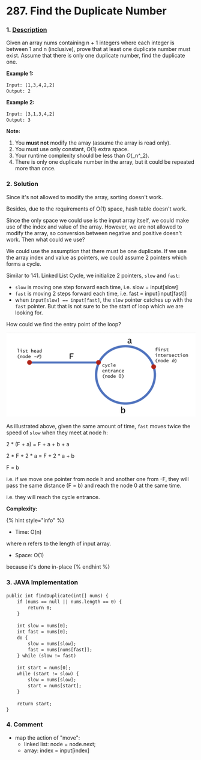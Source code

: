 # 287. Find the Duplicate Number

### 1. [Description](https://leetcode.com/problems/find-the-duplicate-number/description/)

Given an array nums containing n + 1 integers where each integer is between 1 and n \(inclusive\), prove that at least one duplicate number must exist. Assume that there is only one duplicate number, find the duplicate one.

**Example 1:**

```text
Input: [1,3,4,2,2]
Output: 2
```

**Example 2:**

```text
Input: [3,1,3,4,2]
Output: 3
```

**Note:**

1. You **must not** modify the array \(assume the array is read only\).
2. You must use only constant, O\(1\) extra space.
3. Your runtime complexity should be less than _O_\(_n^_2\).
4. There is only one duplicate number in the array, but it could be repeated more than once.



### 2. Solution

Since it's not allowed to modify the array, sorting doesn't work. 

Besides, due to the requirements of O\(1\) space, hash table doesn't work.

Since the only space we could use is the input array itself, we could make use of the index and value of the array. However, we are not allowed to modify the array, so conversion between negative and positive doesn't work. Then what could we use? 

We could use the assumption that there must be one duplicate. If we use the array index and value as pointers, we could assume 2 pointers which forms a cycle.

Similar to 141. Linked List Cycle, we initialize 2 pointers, `slow` and `fast`:

* `slow` is moving one step forward each time, i.e. slow = input\[slow\]
* `fast` is moving 2 steps forward each time, i.e. fast = input\[input\[fast\]\]
* when `input[slow] == input[fast]`, the `slow` pointer catches up with the `fast` pointer. But that is not sure to be the start of loop which we are looking for.

How could we find the entry point of the loop?

![](../.gitbook/assets/screen-shot-2019-09-18-at-8.39.52-pm.png)

As illustrated above, given the same amount of time, `fast` moves twice the speed of `slow` when they meet at node h:

2 \* \(F + a\) = F + a + b + a

2 \* F + 2 \* a = F + 2 \* a  + b

F = b

i.e. if we move one pointer from node h and another one from -F, they will pass the same distance \(F = b\) and reach the node 0 at the same time. 

i.e. they will reach the cycle entrance.

**Complexity:**

{% hint style="info" %}
* Time: O\(n\)  

where n refers to the length of input array.

* Space: O\(1\) 

because it's done in-place
{% endhint %}



### 3. JAVA Implementation

```text
public int findDuplicate(int[] nums) {
    if (nums == null || nums.length == 0) {
        return 0;
    }
    
    int slow = nums[0];
    int fast = nums[0];
    do {
        slow = nums[slow];
        fast = nums[nums[fast]];
    } while (slow != fast)
    
    int start = nums[0];
    while (start != slow) {
        slow = nums[slow];
        start = nums[start];
    }
    
    return start;
}
```



### 4. Comment

* map the action of "move":
  * linked list: node = node.next;
  * array: index = input\[index\]

